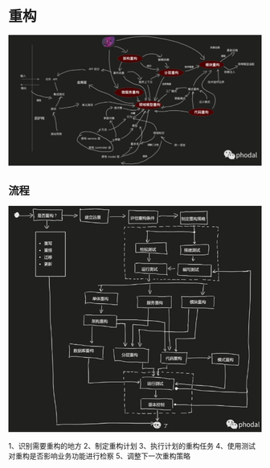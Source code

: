 # 重构

![重构的模式和方法论](./img/reconfig-map.png)

## 流程

![重构流程](./img/reconfig-flow.png)

1、识别需要重构的地方
2、制定重构计划
3、执行计划的重构任务
4、使用测试对重构是否影响业务功能进行检察
5、调整下一次重构策略

